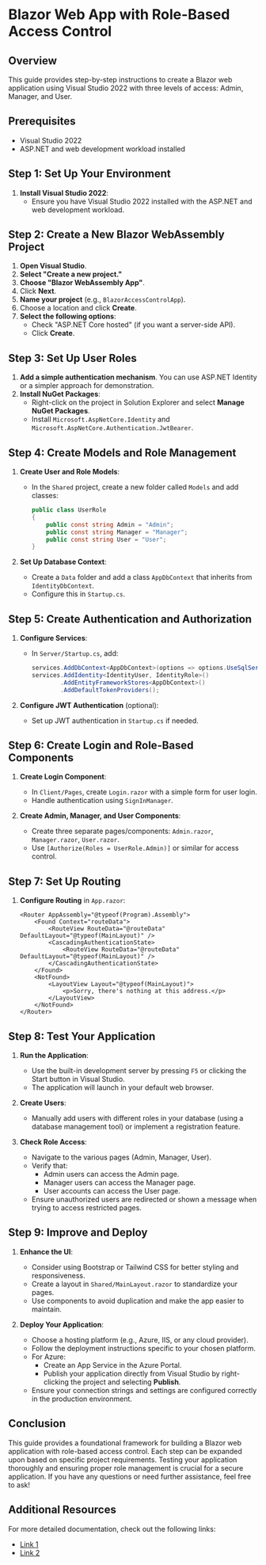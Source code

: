# Blazor Web App with Role-Based Access Control

## Overview

This guide provides step-by-step instructions to create a Blazor web application using Visual Studio 2022 with three levels of access: Admin, Manager, and User.

## Prerequisites

- Visual Studio 2022
- ASP.NET and web development workload installed

## Step 1: Set Up Your Environment

1. **Install Visual Studio 2022**:
   - Ensure you have Visual Studio 2022 installed with the ASP.NET and web development workload.

## Step 2: Create a New Blazor WebAssembly Project

1. **Open Visual Studio**.
2. **Select "Create a new project."**
3. **Choose "Blazor WebAssembly App"**.
4. Click **Next**.
5. **Name your project** (e.g., `BlazorAccessControlApp`).
6. Choose a location and click **Create**.
7. **Select the following options**:
   - Check "ASP.NET Core hosted" (if you want a server-side API).
   - Click **Create**.

## Step 3: Set Up User Roles

1. **Add a simple authentication mechanism**. You can use ASP.NET Identity or a simpler approach for demonstration.
2. **Install NuGet Packages**:
   - Right-click on the project in Solution Explorer and select **Manage NuGet Packages**.
   - Install `Microsoft.AspNetCore.Identity` and `Microsoft.AspNetCore.Authentication.JwtBearer`.

## Step 4: Create Models and Role Management

1. **Create User and Role Models**:
   - In the `Shared` project, create a new folder called `Models` and add classes:
     ```csharp
     public class UserRole
     {
         public const string Admin = "Admin";
         public const string Manager = "Manager";
         public const string User = "User";
     }
     ```

2. **Set Up Database Context**:
   - Create a `Data` folder and add a class `AppDbContext` that inherits from `IdentityDbContext`.
   - Configure this in `Startup.cs`.

## Step 5: Create Authentication and Authorization

1. **Configure Services**:
   - In `Server/Startup.cs`, add:
     ```csharp
     services.AddDbContext<AppDbContext>(options => options.UseSqlServer(Configuration.GetConnectionString("DefaultConnection")));
     services.AddIdentity<IdentityUser, IdentityRole>()
             .AddEntityFrameworkStores<AppDbContext>()
             .AddDefaultTokenProviders();
     ```

2. **Configure JWT Authentication** (optional):
   - Set up JWT authentication in `Startup.cs` if needed.

## Step 6: Create Login and Role-Based Components

1. **Create Login Component**:
   - In `Client/Pages`, create `Login.razor` with a simple form for user login.
   - Handle authentication using `SignInManager`.

2. **Create Admin, Manager, and User Components**:
   - Create three separate pages/components: `Admin.razor`, `Manager.razor`, `User.razor`.
   - Use `[Authorize(Roles = UserRole.Admin)]` or similar for access control.

## Step 7: Set Up Routing

1. **Configure Routing** in `App.razor`:
   ```razor
   <Router AppAssembly="@typeof(Program).Assembly">
       <Found Context="routeData">
           <RouteView RouteData="@routeData" DefaultLayout="@typeof(MainLayout)" />
           <CascadingAuthenticationState>
               <RouteView RouteData="@routeData" DefaultLayout="@typeof(MainLayout)" />
           </CascadingAuthenticationState>
       </Found>
       <NotFound>
           <LayoutView Layout="@typeof(MainLayout)">
               <p>Sorry, there's nothing at this address.</p>
           </LayoutView>
       </NotFound>
   </Router>

## Step 8: Test Your Application

1. **Run the Application**:
   - Use the built-in development server by pressing `F5` or clicking the Start button in Visual Studio.
   - The application will launch in your default web browser.

2. **Create Users**:
   - Manually add users with different roles in your database (using a database management tool) or implement a registration feature.

3. **Check Role Access**:
   - Navigate to the various pages (Admin, Manager, User).
   - Verify that:
     - Admin users can access the Admin page.
     - Manager users can access the Manager page.
     - User accounts can access the User page.
   - Ensure unauthorized users are redirected or shown a message when trying to access restricted pages.

## Step 9: Improve and Deploy

1. **Enhance the UI**:
   - Consider using Bootstrap or Tailwind CSS for better styling and responsiveness.
   - Create a layout in `Shared/MainLayout.razor` to standardize your pages.
   - Use components to avoid duplication and make the app easier to maintain.

2. **Deploy Your Application**:
   - Choose a hosting platform (e.g., Azure, IIS, or any cloud provider).
   - Follow the deployment instructions specific to your chosen platform.
   - For Azure:
     - Create an App Service in the Azure Portal.
     - Publish your application directly from Visual Studio by right-clicking the project and selecting **Publish**.
   - Ensure your connection strings and settings are configured correctly in the production environment.

## Conclusion

This guide provides a foundational framework for building a Blazor web application with role-based access control. Each step can be expanded upon based on specific project requirements. Testing your application thoroughly and ensuring proper role management is crucial for a secure application. If you have any questions or need further assistance, feel free to ask!

## Additional Resources

For more detailed documentation, check out the following links:
- [Link 1](https://teams.live.com/l/message/19:bcyYKvEXfhUXYFi7Ru3amsIsuz-hgXA_vaMPHoFmYbs1@thread.v2/1729734420966?context=%7B%22contextType%22%3A%22chat%22%7D)
- [Link 2](https://teams.live.com/l/message/19:bcyYKvEXfhUXYFi7Ru3amsIsuz-hgXA_vaMPHoFmYbs1@thread.v2/1729734478056?context=%7B%22contextType%22%3A%22chat%22%7D)
